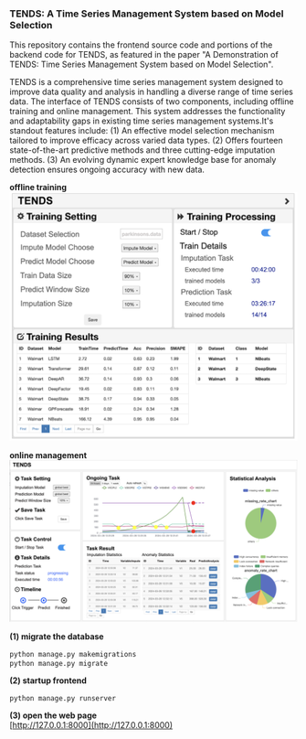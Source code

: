 ### TENDS: A Time Series Management System based on Model Selection

This repository contains the frontend source code and portions of the backend code for TENDS, as featured in the paper "A Demonstration of TENDS: Time Series Management System based on Model Selection".

TENDS is a comprehensive time series management system designed to improve data quality and analysis in handling a diverse range of time series data. The interface of TENDS consists of two components, including offline training and online management. This system addresses the functionality and adaptability gaps in existing time series management systems.It's standout features include:
(1) An effective model selection mechanism tailored to improve efficacy across varied data types.
(2) Offers fourteen state-of-the-art predictive methods and three cutting-edge imputation methods.
(3) An evolving dynamic expert knowledge base for anomaly detection ensures ongoing accuracy with new data.

**offline training**  
![screenshot](https://github.com/IAA111/SimpleTSDemo/blob/main/media/offline.png)

**online management**  
![screenshot](https://github.com/IAA111/SimpleTSDemo/blob/main/media/online.png)

**(1) migrate the database**  
```
python manage.py makemigrations    
python manage.py migrate
```
**(2) startup frontend**
```
python manage.py runserver
```

**(3) open the web page**  
[http://127.0.0.1:8000](http://127.0.0.1:8000)
